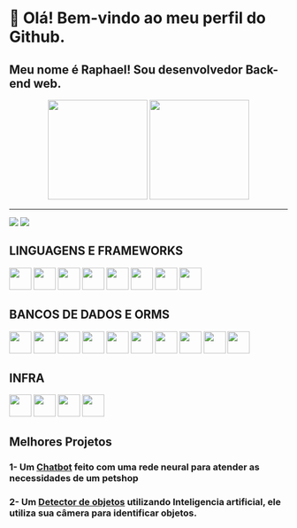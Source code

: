 # 👋 Olá! Bem-vindo ao meu perfil do Github.
## Meu nome é Raphael! Sou desenvolvedor Back-end web.

<div align="center">
  <a href="https://github.com/GabrielFeijo"></a>
  <img height="180em" src="https://github-readme-stats-sigma-five.vercel.app/api?username=raphaeltcf&show_icons=true&theme=tokyonight&include_all_commits=true&count_private=true"/>
  <img height="180em" src="https://github-readme-stats-sigma-five.vercel.app/api/top-langs/?username=raphaeltcf&layout=compact&theme=tokyonight"/>
</div>

*******
 <a href = "mailto:raphaeltcferreira@gmail.com"><img src="https://img.shields.io/badge/Gmail-D14836?style=for-the-badge&logo=gmail&logoColor=white" target="_blank"></a>
  <a href="https://www.linkedin.com/in/raphael-torres-cs/" target="_blank"><img src="https://img.shields.io/badge/LinkedIn-0077B5?style=for-the-badge&logo=linkedin&logoColor=white" target="_blank"></a>

## LINGUAGENS E FRAMEWORKS
<img src="https://icongr.am/devicon/python-original.svg?size=128&color=currentColor" width="40" height="40"/> <img src="https://icongr.am/devicon/django-original.svg?size=128&color=currentColor" width="40" height="40"/>
<img src="https://cdn.jsdelivr.net/gh/devicons/devicon@latest/icons/fastapi/fastapi-original.svg" width="40" height="40"/>
<img src="https://cdn.jsdelivr.net/gh/devicons/devicon@latest/icons/flask/flask-original.svg" width="40" height="40"/>
<img src="https://icongr.am/devicon/javascript-original.svg?size=128&color=currentColor" width="40" height="40"/>
<img src="https://icongr.am/devicon/typescript-original.svg?size=128&color=currentColor" width="40" height="40"/>
<img src="https://icongr.am/devicon/nodejs-original.svg?size=128&color=currentColor" width="40" height="40"/>
<img src="https://cdn.jsdelivr.net/gh/devicons/devicon@latest/icons/nestjs/nestjs-original.svg" width="40" height="40"/>

## BANCOS DE DADOS E ORMS
<img src="https://icongr.am/devicon/mongodb-original.svg?size=128&color=currentColor" width="40" height="40"/> <img src="https://icongr.am/devicon/mysql-original.svg?size=128&color=currentColor" width="40" height="40"/>
<img src="https://icongr.am/devicon/oracle-original.svg?size=128&color=currentColor" width="40" height="40"/>
<img src="https://icongr.am/devicon/postgresql-original.svg?size=128&color=currentColor" width="40" height="40"/>
<img src="https://icongr.am/devicon/redis-original.svg?size=128&color=currentColor" width="40" height="40"/>
<img src="https://icongr.am/devicon/sequelize-original.svg?size=128&color=currentColor" width="40" height="40"/>
<img src="https://cdn.jsdelivr.net/gh/devicons/devicon@latest/icons/prisma/prisma-original.svg" width="40" height="40"/>
<img src="https://cdn.jsdelivr.net/gh/devicons/devicon@latest/icons/sqlite/sqlite-original.svg" width="40" height="40"/>
<img src="https://cdn.jsdelivr.net/gh/devicons/devicon@latest/icons/sqlalchemy/sqlalchemy-original.svg" width="40" height="40"/>
<img src="https://cdn.jsdelivr.net/gh/devicons/devicon@latest/icons/microsoftsqlserver/microsoftsqlserver-original-wordmark.svg" width="40" height="40"/>


## INFRA
<img src="https://icongr.am/devicon/docker-original.svg?size=128&color=currentColor" width="40" height="40"/>
<img src="https://devicon-website.vercel.app/api/amazonwebservices/original.svg" width="40" height="40"/>
<img src="https://devicon-website.vercel.app/api/azure/original-wordmark.svg" width="40" height="40"/>
<img src="https://cdn.jsdelivr.net/gh/devicons/devicon@latest/icons/rabbitmq/rabbitmq-original.svg" width="40" height="40"/>

## Melhores Projetos

### 1- Um [Chatbot](https://github.com/raphaeltcf/Chatbot) feito com uma rede neural para atender as necessidades de um petshop
### 2- Um [Detector de objetos](https://github.com/raphaeltcf/detects-objects-with-IA) utilizando Inteligencia artificial, ele utiliza sua câmera para identificar objetos.
